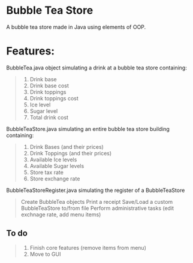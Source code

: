 # Bubble Tea Store 
A bubble tea store made in Java using elements of OOP.

# Features:

BubbleTea.java object simulating a drink at a bubble tea store containing:
>1. Drink base
>2. Drink base cost
>3. Drink toppings
>4. Drink toppings cost
>5. Ice level
>6. Sugar level
>7. Total drink cost

BubbleTeaStore.java simulating an entire bubble tea store building containing:
>1. Drink Bases (and their prices)
>2. Drink Toppings (and their prices)
>3. Available Ice levels
>4. Available Sugar levels
>5. Store tax rate
>6. Store exchange rate

BubbleTeaStoreRegister.java simulating the register of a BubbleTeaStore
> Create BubbleTea objects
> Print a receipt
> Save/Load a custom BubbleTeaStore to/from file
> Perform administrative tasks (edit exchnage rate, add menu items)

## To do
>1. Finish core features (remove items from menu)
>2. Move to GUI 

